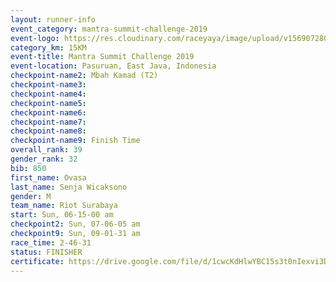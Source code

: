 ```yaml
---
layout: runner-info 
event_category: mantra-summit-challenge-2019 
event-logo: https://res.cloudinary.com/raceyaya/image/upload/v1569072809/logo/mantra-image_segrbx.jpg
category_km: 15KM 
event-title: Mantra Summit Challenge 2019 
event-location: Pasuruan, East Java, Indonesia 
checkpoint-name2: Mbah Kamad (T2) 
checkpoint-name3: 
checkpoint-name4: 
checkpoint-name5: 
checkpoint-name6: 
checkpoint-name7: 
checkpoint-name8: 
checkpoint-name9: Finish Time
overall_rank: 39
gender_rank: 32
bib: 850
first_name: Ovasa
last_name: Senja Wicaksono
gender: M
team_name: Riot Surabaya
start: Sun, 06-15-00 am
checkpoint2: Sun, 07-06-05 am
checkpoint9: Sun, 09-01-31 am
race_time: 2-46-31
status: FINISHER
certificate: https://drive.google.com/file/d/1cwcKdHlwYBC15s3t0nIexvi3DIVp6QAu/view?usp=sharing
---
```

